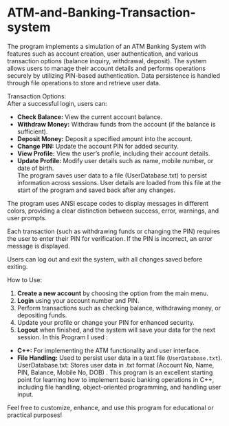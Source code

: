# ATM-and-Banking-Transaction-system

The program implements a simulation of an ATM Banking System with features such as account creation, user authentication, and various transaction options (balance inquiry, withdrawal, deposit). The system allows users to manage their account details and performs operations securely by utilizing PIN-based authentication. Data persistence is handled through file operations to store and retrieve user data.

Transaction Options:<br>
 After a successful login, users can:
- **Check Balance:** View the current account balance.
- **Withdraw Money:** Withdraw funds from the account (if the balance is sufficient).
- **Deposit Money:** Deposit a specified amount into the account.
- **Change PIN:** Update the account PIN for added security.
- **View Profile:** View the user’s profile, including their account details.
- **Update Profile:** Modify user details such as name, mobile number, or date of birth.<br>
The program saves user data to a file (UserDatabase.txt) to persist information across sessions. User details are loaded from this file at the start of the program and saved back after any changes.

The program uses ANSI escape codes to display messages in different colors, providing a clear distinction between success, error, warnings, and user prompts.

Each transaction (such as withdrawing funds or changing the PIN) requires the user to enter their PIN for verification. If the PIN is incorrect, an error message is displayed.

Users can log out and exit the system, with all changes saved before exiting.

How to Use:

1. **Create a new account** by choosing the option from the main menu.
2. **Login** using your account number and PIN.
3. Perform transactions such as checking balance, withdrawing money, or depositing funds.
4. Update your profile or change your PIN for enhanced security.
5. **Logout** when finished, and the system will save your data for the next session.
In this Program I used :

- **C++:** For implementing the ATM functionality and user interface.
- **File Handling:** Used to persist user data in a text file (`UserDatabase.txt`).
UserDatabase.txt: Stores user data in .txt format (Account No, Name, PIN, Balance, Mobile No, DOB)
.
This program is an excellent starting point for learning how to implement basic banking operations in C++, including file handling, object-oriented programming, and handling user input.

Feel free to customize, enhance, and use this program for educational or practical purposes!
